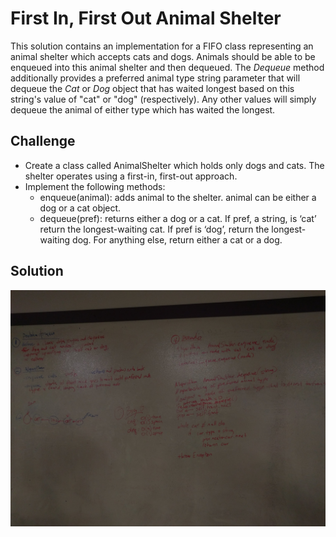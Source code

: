 # First In, First Out Animal Shelter

This solution contains an implementation for a FIFO class representing
an animal shelter which accepts cats and dogs. Animals should be able to be
enqueued into this animal shelter and then dequeued. The _Dequeue_ method
additionally provides a preferred animal type string parameter that will
dequeue the _Cat_ or _Dog_ object that has waited longest based on this
string's value of "cat" or "dog" (respectively). Any other values will simply
dequeue the animal of either type which has waited the longest.

## Challenge

- Create a class called AnimalShelter which holds only dogs and cats. The 
shelter operates using a first-in, first-out approach.
- Implement the following methods: 
  - enqueue(animal): adds animal to the shelter. animal can be either a dog or 
a cat object.
  - dequeue(pref): returns either a dog or a cat. If pref, a string, is ‘cat’
return the longest-waiting cat. If pref is ‘dog’, return the longest-waiting
dog. For anything else, return either a cat or a dog.

## Solution

![Whiteboard Solution Photo](/assets/FifoAnimalShelter.jpg)
